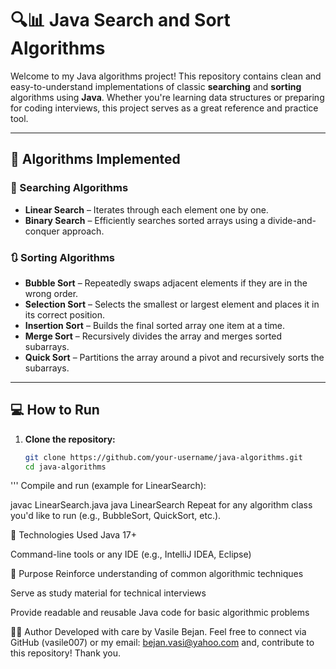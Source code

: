 # 🔍📊 Java Search and Sort Algorithms

Welcome to my Java algorithms project! This repository contains clean and easy-to-understand implementations of classic **searching** and **sorting** algorithms using **Java**. Whether you're learning data structures or preparing for coding interviews, this project serves as a great reference and practice tool.

---

## 🚀 Algorithms Implemented

### 🔎 Searching Algorithms

- **Linear Search** – Iterates through each element one by one.
- **Binary Search** – Efficiently searches sorted arrays using a divide-and-conquer approach.

### 🔃 Sorting Algorithms

- **Bubble Sort** – Repeatedly swaps adjacent elements if they are in the wrong order.
- **Selection Sort** – Selects the smallest or largest element and places it in its correct position.
- **Insertion Sort** – Builds the final sorted array one item at a time.
- **Merge Sort** – Recursively divides the array and merges sorted subarrays.
- **Quick Sort** – Partitions the array around a pivot and recursively sorts the subarrays.

---

## 💻 How to Run

1. **Clone the repository:**

   ```bash
   git clone https://github.com/your-username/java-algorithms.git
   cd java-algorithms
'''
Compile and run (example for LinearSearch):

javac LinearSearch.java
java LinearSearch
Repeat for any algorithm class you'd like to run (e.g., BubbleSort, QuickSort, etc.).

🧰 Technologies Used
Java 17+

Command-line tools or any IDE (e.g., IntelliJ IDEA, Eclipse)

🧠 Purpose
Reinforce understanding of common algorithmic techniques

Serve as study material for technical interviews

Provide readable and reusable Java code for basic algorithmic problems



👨‍💻 Author
Developed with care by Vasile Bejan.
Feel free to connect via GitHub  (vasile007) or my email: bejan.vasi@yahoo.com and,  contribute to this repository!
Thank you.



